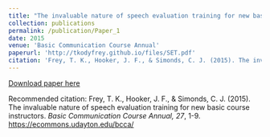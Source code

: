 ```yaml
---
title: "The invaluable nature of speech evaluation training for new basic course instructors"
collection: publications
permalink: /publication/Paper_1
date: 2015
venue: 'Basic Communication Course Annual'
paperurl: 'http://tkodyfrey.github.io/files/SET.pdf'
citation: 'Frey, T. K., Hooker, J. F., & Simonds, C. J. (2015). The invaluable nature of speech evaluation training for new basic course instructors. _Basic Communication Course Annual, 27_, 1-9. https://ecommons.udayton.edu/bcca/'
---
```


[Download paper here](http://tkodyfrey.github.io/files/SET.pdf)

Recommended citation: Frey, T. K., Hooker, J. F., & Simonds, C. J. (2015). The invaluable nature of speech evaluation training for new basic course instructors. _Basic Communication Course Annual, 27_, 1-9. https://ecommons.udayton.edu/bcca/
